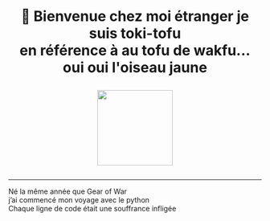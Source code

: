 <h1 align="center">🚀 Bienvenue chez moi étranger je suis toki-tofu</br> en référence à au tofu de wakfu...</br>oui oui l'oiseau jaune <p>
  <img src="https://media1.tenor.com/m/Vq1Vz2Nk31cAAAAd/wakfu-tofu.gif" width="150" />
</p></h1>



---

Né la même année que Gear of War </br>
j’ai commencé mon voyage avec le python </br>
Chaque ligne de code était une souffrance infligée </br>

